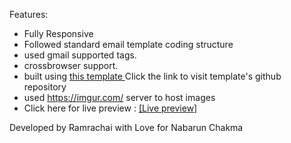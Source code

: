 Features:

- Fully Responsive
- Followed standard email template coding structure
- used gmail supported tags.
- crossbrowser support.
- built using <a href ='https://github.com/leemunroe/responsive-html-email-template' > this template </a> Click the link to visit template's github repository
- used https://imgur.com/ server to host images
- Click here for live preview : <a href ='https://ramrachai.github.io/' target = '_blank' > [Live preview] </a>

Developed by Ramrachai with Love for Nabarun Chakma
